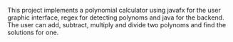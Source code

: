 This project implements a polynomial calculator using javafx for the user graphic interface, regex for detecting polynoms and java for the backend. The user can add, subtract, multiply and divide two polynoms and find the solutions for one.
